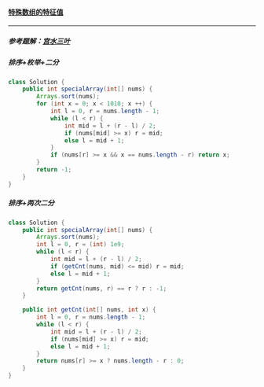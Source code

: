 #### <a href="https://leetcode.cn/problems/special-array-with-x-elements-greater-than-or-equal-x/">特殊数组的特征值</a>

---------------

##### 参考题解：[宫水三叶](https://leetcode.cn/problems/special-array-with-x-elements-greater-than-or-equal-x/solution/by-ac_oier-z525/)

##### 排序+枚举+二分

```java
class Solution {
    public int specialArray(int[] nums) {
        Arrays.sort(nums);
        for (int x = 0; x < 1010; x ++) {
            int l = 0, r = nums.length - 1;
            while (l < r) {
                int mid = l + (r - l) / 2;
                if (nums[mid] >= x) r = mid;
                else l = mid + 1;
            }
            if (nums[r] >= x && x == nums.length - r) return x;
        }
        return -1;
    }
}
```

##### 排序+两次二分

```java
class Solution {
    public int specialArray(int[] nums) {
        Arrays.sort(nums);
        int l = 0, r = (int) 1e9;
        while (l < r) {
            int mid = l + (r - l) / 2;
            if (getCnt(nums, mid) <= mid) r = mid;
            else l = mid + 1;
        }
        return getCnt(nums, r) == r ? r : -1;
    }

    public int getCnt(int[] nums, int x) {
        int l = 0, r = nums.length - 1;
        while (l < r) {
            int mid = l + (r - l) / 2;
            if (nums[mid] >= x) r = mid;
            else l = mid + 1;
        }
        return nums[r] >= x ? nums.length - r : 0;
    }
}
```

